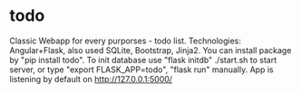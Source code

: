# todo
Classic Webapp for every purporses - todo list. Technologies: Angular+Flask, also used SQLite, Bootstrap, Jinja2.
You can install package by "pip install todo".
To init database use "flask initdb"
./start.sh to start server, or type "export FLASK_APP=todo", "flask run" manually.
App is listening by default on http://127.0.0.1:5000/

